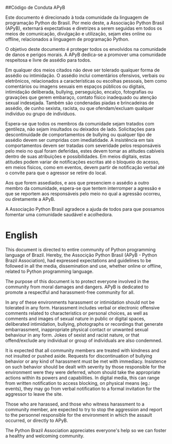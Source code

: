 ##Código de Conduta APyB

Este documento é direcionado à toda comunidade da linguagem de programação Python do Brasil. Por meio deste, a Associação Python Brasil (APyB), externará expectativas e diretrizes a serem seguidas em todos os meios de comunicação, divulgação e utilização, sejam eles online ou offline, relacionados a linguagem de programação Python.

O objetivo deste documento é proteger todos os envolvidos na comunidade de danos e perigos morais. A APyB dedica-se a promover uma comunidade respeitosa e livre de assédio para todos.

Em qualquer dos meios citados não deve ser tolerado qualquer forma de assédio ou intimidação. O assédio inclui comentários ofensivos, verbais ou eletrônicos, relacionados a características ou escolhas pessoais, bem como comentários ou imagens sexuais em espaços públicos ou digitais, intimidação deliberada, bullying, perseguição, encalço, fotografias ou gravações que gerem embaraço, contato físico inadequado ou atenção sexual indesejada. Também são condenadas piadas e brincadeiras de assédio, de cunho sexista, racista, ou que ofendam/excluam qualquer indivíduo ou grupo de indivíduos.

Espera-se que todos os membros da comunidade sejam tratados com gentileza, não sejam insultados ou deixados de lado. Solicitações para descontinuidade de comportamentos de bullying ou qualquer tipo de assédio devem ser cumpridas com imediatidade. A insistência em tais comportamentos devem ser tratadas com severidade pelos responsáveis pelo meio no qual foram deferidas, estes devem tomar as atitudes cabíveis dentro de suas atribuições e possibilidades. Em meios digitais, estas atitudes podem variar de notificações escritas até o bloqueio do acesso, em meios físicos, como em eventos, devem partir de notificação verbal até o convite para que o agressor se retire do local.

Aos que forem assediados, e aos que presenciem o assédio a outro membro da comunidade, espera-se que tentem interromper a agressão e que se reportem aos responsáveis pelo meio no qual a agressão ocorreu, ou diretamente a APyB.

A Associação Python Brasil agradece a ajuda de todos para que possamos fomentar uma comunidade saudável e acolhedora. 

# English

This document is directed to entire community of Python programming language of Brazil. Hereby, the Associção Python Brasil (APyB - Python Brazil Association), had expressed expectations and guidelines to be followed in all the media, dissemination and use, whether online or offline, related to Python programming language.

The purpose of this document is to protect everyone involved in the community from moral damages and dangers. APyB is dedicated to promote a respectful and harassment-free community for all.

In any of these environments harassment or intimidation should not be tolerated in any form. Harassment includes verbal or electronic offensive comments related to characteristics or personal choices, as well as comments and images of sexual nature in public or digital spaces, deliberated intimidation, bullying, photographs or recordings that generate embarrassment, inappropriate physical contact or unwanted sexual behaviour in any form. Jokes of sexist and racist nature, or that offend/exclude any individual or group of individuals are also condemned.

It is expected that all community members are treated with kindness and not insulted or pushed aside. Requests for discontinuation of bullying behavior or any kind of harassment must be met with immediacy. Insistence on such behavior should be dealt with severity by those responsible for the environment were they were deferred, whom should take the appropriate actions within its powers and capabilities. In digital media, this can range from written notification to access blocking, on physical means (eg.: events), they may go from verbal notification to a formal invitation for the aggressor to leave the site.

Those who are harassed, and those who witness harassment to a community member, are expected to try to stop the aggression and report to the personnel responsible for the environment in which the assault occurred, or directly to APyB.

The Python Brazil Association appreciates everyone's help so we can foster a healthy and welcoming community.
